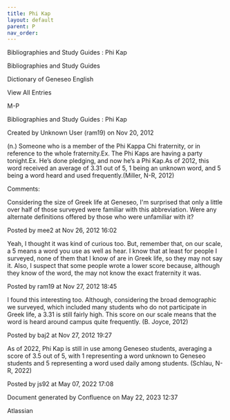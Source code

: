 ```yaml
---
title: Phi Kap
layout: default
parent: P
nav_order:
---
```


Bibliographies and Study Guides : Phi Kap

Bibliographies and Study Guides

Dictionary of Geneseo English

View All Entries

M-P

Bibliographies and Study Guides : Phi Kap

Created by  Unknown User (ram19) on Nov 20, 2012

(n.) Someone who is a member of the Phi Kappa Chi fraternity, or in reference to the whole fraternity.Ex. The Phi Kaps are having a party tonight.Ex. He’s done pledging, and now he’s a Phi Kap.As of 2012, this word received an average of 3.31 out of 5, 1 being an unknown word, and 5 being a word heard and used frequently.(Miller, N-R, 2012)

Comments:

Considering the size of Greek life at Geneseo, I'm surprised that only a little over half of those surveyed were familiar with this abbreviation. Were any alternate definitions offered by those who were unfamiliar with it?

Posted by mee2 at Nov 26, 2012 16:02

Yeah, I thought it was kind of curious too. But, remember that, on our scale, a 5 means a word you use as well as hear. I know that at least for people I surveyed, none of them that I know of are in Greek life, so they may not say it. Also, I suspect that some people wrote a lower score because, although they know of the word, the may not know the exact fraternity it was.

Posted by ram19 at Nov 27, 2012 18:45

I found this interesting too. Although, considering the broad demographic we surveyed, which included many students who do not participate in Greek life, a 3.31 is still fairly high. This score on our scale means that the word is heard around campus quite frequently. (B. Joyce, 2012)

Posted by baj2 at Nov 27, 2012 19:27

As of 2022, Phi Kap is still in use among Geneseo students, averaging a score of 3.5 out of 5, with 1 representing a word unknown to Geneseo students and 5 representing a word used daily among students. (Schlau, N-R, 2022)

Posted by js92 at May 07, 2022 17:08

Document generated by Confluence on May 22, 2023 12:37

Atlassian
